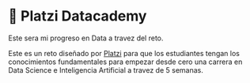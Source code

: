 # 📗 Platzi Datacademy 

Este sera mi progreso en Data a travez del reto.

Este es un reto diseñado por [Platzi](https://platzi.com/) para que los estudiantes tengan los conocimientos fundamentales para empezar desde cero una carrera en Data Science e Inteligencia Artificial a travez de 5 semanas.